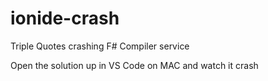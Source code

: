 # ionide-crash
Triple Quotes crashing F# Compiler service

Open the solution up in VS Code on MAC and watch it crash
